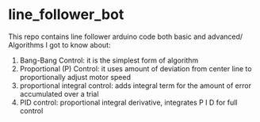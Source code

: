 # line_follower_bot
This repo contains line follower arduino code both basic and advanced/
Algorithms I got to know about:
1. Bang-Bang Control:
   it is the simplest form of algorithm
2. Proportional (P) Control:
   it uses amount of deviation from center line to proportionally adjust motor speed
3. proportional integral control:
   adds integral term for the amount of error accumulated over a trial
4. PID control:
   proportional integral derivative, integrates P I D for full control
